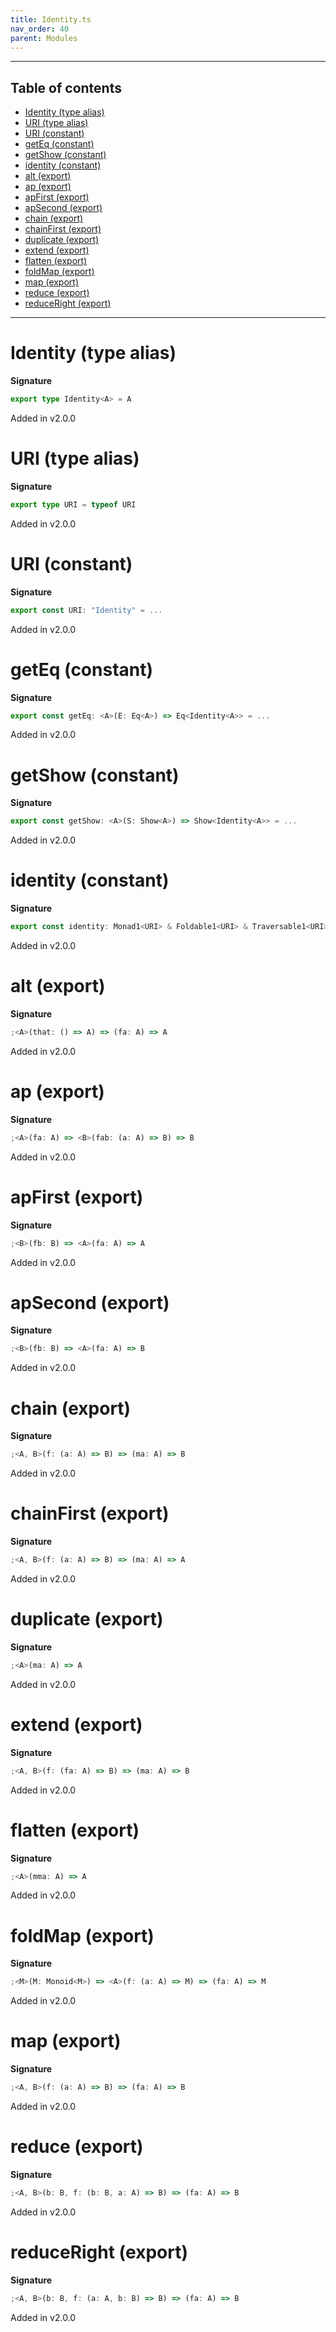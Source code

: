 ```yaml
---
title: Identity.ts
nav_order: 40
parent: Modules
---
```


---

<h2 class="text-delta">Table of contents</h2>

- [Identity (type alias)](#identity-type-alias)
- [URI (type alias)](#uri-type-alias)
- [URI (constant)](#uri-constant)
- [getEq (constant)](#geteq-constant)
- [getShow (constant)](#getshow-constant)
- [identity (constant)](#identity-constant)
- [alt (export)](#alt-export)
- [ap (export)](#ap-export)
- [apFirst (export)](#apfirst-export)
- [apSecond (export)](#apsecond-export)
- [chain (export)](#chain-export)
- [chainFirst (export)](#chainfirst-export)
- [duplicate (export)](#duplicate-export)
- [extend (export)](#extend-export)
- [flatten (export)](#flatten-export)
- [foldMap (export)](#foldmap-export)
- [map (export)](#map-export)
- [reduce (export)](#reduce-export)
- [reduceRight (export)](#reduceright-export)

---

# Identity (type alias)

**Signature**

```ts
export type Identity<A> = A
```

Added in v2.0.0

# URI (type alias)

**Signature**

```ts
export type URI = typeof URI
```

Added in v2.0.0

# URI (constant)

**Signature**

```ts
export const URI: "Identity" = ...
```

Added in v2.0.0

# getEq (constant)

**Signature**

```ts
export const getEq: <A>(E: Eq<A>) => Eq<Identity<A>> = ...
```

Added in v2.0.0

# getShow (constant)

**Signature**

```ts
export const getShow: <A>(S: Show<A>) => Show<Identity<A>> = ...
```

Added in v2.0.0

# identity (constant)

**Signature**

```ts
export const identity: Monad1<URI> & Foldable1<URI> & Traversable1<URI> & Alt1<URI> & Comonad1<URI> & ChainRec1<URI> = ...
```

Added in v2.0.0

# alt (export)

**Signature**

```ts
;<A>(that: () => A) => (fa: A) => A
```

Added in v2.0.0

# ap (export)

**Signature**

```ts
;<A>(fa: A) => <B>(fab: (a: A) => B) => B
```

Added in v2.0.0

# apFirst (export)

**Signature**

```ts
;<B>(fb: B) => <A>(fa: A) => A
```

Added in v2.0.0

# apSecond (export)

**Signature**

```ts
;<B>(fb: B) => <A>(fa: A) => B
```

Added in v2.0.0

# chain (export)

**Signature**

```ts
;<A, B>(f: (a: A) => B) => (ma: A) => B
```

Added in v2.0.0

# chainFirst (export)

**Signature**

```ts
;<A, B>(f: (a: A) => B) => (ma: A) => A
```

Added in v2.0.0

# duplicate (export)

**Signature**

```ts
;<A>(ma: A) => A
```

Added in v2.0.0

# extend (export)

**Signature**

```ts
;<A, B>(f: (fa: A) => B) => (ma: A) => B
```

Added in v2.0.0

# flatten (export)

**Signature**

```ts
;<A>(mma: A) => A
```

Added in v2.0.0

# foldMap (export)

**Signature**

```ts
;<M>(M: Monoid<M>) => <A>(f: (a: A) => M) => (fa: A) => M
```

Added in v2.0.0

# map (export)

**Signature**

```ts
;<A, B>(f: (a: A) => B) => (fa: A) => B
```

Added in v2.0.0

# reduce (export)

**Signature**

```ts
;<A, B>(b: B, f: (b: B, a: A) => B) => (fa: A) => B
```

Added in v2.0.0

# reduceRight (export)

**Signature**

```ts
;<A, B>(b: B, f: (a: A, b: B) => B) => (fa: A) => B
```

Added in v2.0.0
